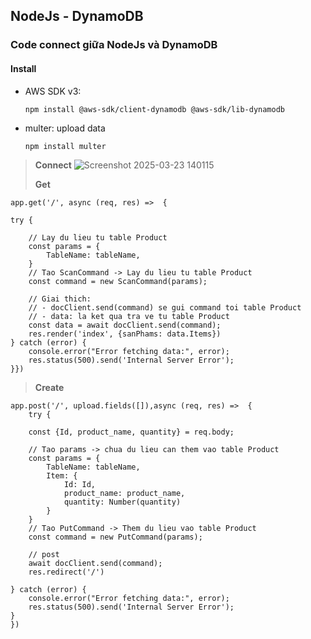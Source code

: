 ## NodeJs - DynamoDB
### Code connect giữa NodeJs và DynamoDB 

#### Install
- AWS SDK v3: 
  
      npm install @aws-sdk/client-dynamodb @aws-sdk/lib-dynamodb
- multer: upload data

      npm install multer
  
> **Connect**
> ![Screenshot 2025-03-23 140115](https://github.com/user-attachments/assets/949653d6-1d1c-4193-ac45-8be2909e9d4a)
>
> **Get**

    app.get('/', async (req, res) =>  {

    try {
     
        // Lay du lieu tu table Product
        const params = {
            TableName: tableName,
        }
        // Tao ScanCommand -> Lay du lieu tu table Product
        const command = new ScanCommand(params);
        
        // Giai thich:
        // - docClient.send(command) se gui command toi table Product
        // - data: la ket qua tra ve tu table Product
        const data = await docClient.send(command);
        res.render('index', {sanPhams: data.Items})
    } catch (error) {
        console.error("Error fetching data:", error);
        res.status(500).send('Internal Server Error');
    }})

> **Create**

    app.post('/', upload.fields([]),async (req, res) =>  {
        try {

        const {Id, product_name, quantity} = req.body;

        // Tao params -> chua du lieu can them vao table Product
        const params = {
            TableName: tableName,
            Item: {
                Id: Id,
                product_name: product_name,
                quantity: Number(quantity)
            }
        }
        // Tao PutCommand -> Them du lieu vao table Product
        const command = new PutCommand(params);

        // post
        await docClient.send(command);
        res.redirect('/')

    } catch (error) {
        console.error("Error fetching data:", error);
        res.status(500).send('Internal Server Error');
    }
    })

